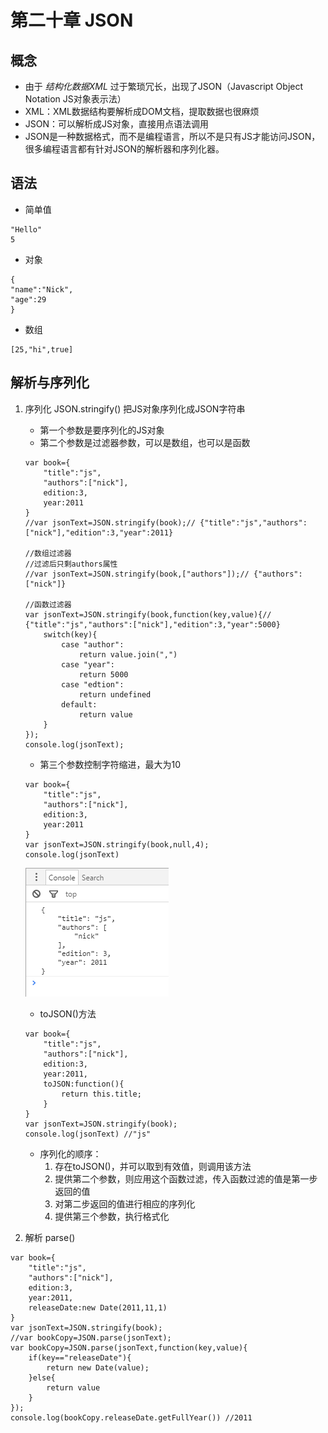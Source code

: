 # 第二十章 JSON

## 概念
* 由于 *结构化数据XML* 过于繁琐冗长，出现了JSON（Javascript Object Notation JS对象表示法）
* XML：XML数据结构要解析成DOM文档，提取数据也很麻烦
* JSON：可以解析成JS对象，直接用点语法调用
* JSON是一种数据格式，而不是编程语言，所以不是只有JS才能访问JSON，很多编程语言都有针对JSON的解析器和序列化器。

## 语法
* 简单值
```
"Hello"
5
```
* 对象
```
{
"name":"Nick",
"age":29
}
```
* 数组
```
[25,"hi",true]
```
## 解析与序列化
1. 序列化 JSON.stringify() 把JS对象序列化成JSON字符串
    * 第一个参数是要序列化的JS对象
    * 第二个参数是过滤器参数，可以是数组，也可以是函数
    ```
    var book={
        "title":"js",
        "authors":["nick"],
        edition:3,
        year:2011
    }
    //var jsonText=JSON.stringify(book);// {"title":"js","authors":["nick"],"edition":3,"year":2011}

    //数组过滤器
    //过滤后只剩authors属性
    //var jsonText=JSON.stringify(book,["authors"]);// {"authors":["nick"]}

    //函数过滤器
    var jsonText=JSON.stringify(book,function(key,value){// {"title":"js","authors":["nick"],"edition":3,"year":5000}
        switch(key){
            case "author":
                return value.join(",")
            case "year":
                return 5000
            case "edtion":
                return undefined
            default:
                return value
        }
    });
    console.log(jsonText);
    ```
    * 第三个参数控制字符缩进，最大为10
    ```
    var book={
        "title":"js",
        "authors":["nick"],
        edition:3,
        year:2011
    }
    var jsonText=JSON.stringify(book,null,4);
    console.log(jsonText)
    ```
    ![字符串缩进](images/json1.png)
    * toJSON()方法
    ```
    var book={
        "title":"js",
        "authors":["nick"],
        edition:3,
        year:2011,
        toJSON:function(){
            return this.title;
        }
    }
    var jsonText=JSON.stringify(book);
    console.log(jsonText) //"js"
    ```
    * 序列化的顺序：
        1. 存在toJSON()，并可以取到有效值，则调用该方法
        2. 提供第二个参数，则应用这个函数过滤，传入函数过滤的值是第一步返回的值
        3. 对第二步返回的值进行相应的序列化
        4. 提供第三个参数，执行格式化

2. 解析 parse()
```
var book={
    "title":"js",
    "authors":["nick"],
    edition:3,
    year:2011,
    releaseDate:new Date(2011,11,1)
}
var jsonText=JSON.stringify(book);
//var bookCopy=JSON.parse(jsonText);
var bookCopy=JSON.parse(jsonText,function(key,value){
    if(key=="releaseDate"){
        return new Date(value);
    }else{
        return value
    }
});
console.log(bookCopy.releaseDate.getFullYear()) //2011
```
